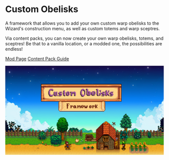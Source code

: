 # Custom Obelisks
A framework that allows you to add your own custom warp obelisks to the Wizard's construction menu, as well as custom totems and warp sceptres.

Via content packs, you can now create your own warp obelisks, totems, and sceptres! Be that to a vanilla location, or a modded one, the possibilities are endless!

[Mod Page](https://www.nexusmods.com/stardewvalley/mods/10202)
[Content Pack Guide](Content-Pack-Guide.md)

![Banner](https://github.com/XxHarvzBackxX/Custom-Obelisks/blob/main/misc/banner.png?raw=true)
